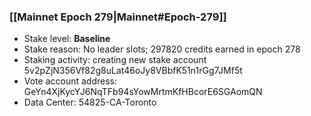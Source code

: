 ### [[Mainnet Epoch 279|Mainnet#Epoch-279]]
* Stake level: **Baseline**
* Stake reason: No leader slots; 297820 credits earned in epoch 278
* Staking activity: creating new stake account 5v2pZjN356Vf82g8uLat46oJy8VBbfK51n1rGg7JMf5t
* Vote account address: GeYn4XjKycYJ6NqTFb94sYowMrtmKfHBcorE6SGAomQN
* Data Center: 54825-CA-Toronto